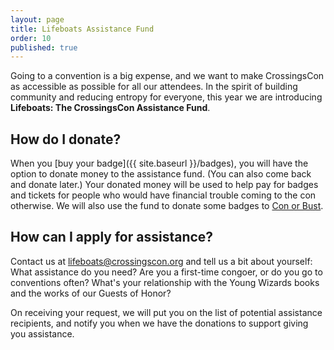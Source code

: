 ```yaml
---
layout: page
title: Lifeboats Assistance Fund
order: 10
published: true
---
```


Going to a convention is a big expense, and we want to make CrossingsCon as accessible as possible for all our attendees. In the spirit of building community and reducing entropy for everyone, this year we are introducing **Lifeboats: The CrossingsCon Assistance Fund**.

## How do I donate?
When you [buy your badge]({{ site.baseurl }}/badges), you will have the option to donate money to the assistance fund. (You can also come back and donate later.) Your donated money will be used to help pay for badges and tickets for people who would have financial trouble coming to the con otherwise. We will also use the fund to donate some badges to [Con or Bust](https://dreamfoundry.org/con-or-bust/).

## How can I apply for assistance?
Contact us at [lifeboats@crossingscon.org](mailto:lifeboats@crossingscon.org) and tell us a bit about yourself: What assistance do you need? Are you a first-time congoer, or do you go to conventions often? What's your relationship with the Young Wizards books and the works of our Guests of Honor?

On receiving your request, we will put you on the list of potential assistance recipients, and notify you when we have the donations to support giving you assistance.

